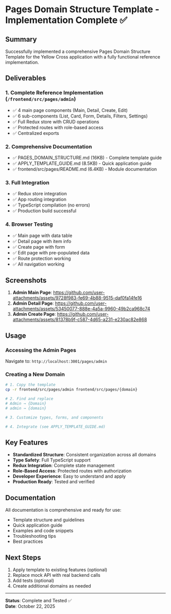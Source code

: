 # Pages Domain Structure Template - Implementation Complete ✅

## Summary

Successfully implemented a comprehensive Pages Domain Structure Template for the Yellow Cross application with a fully functional reference implementation.

## Deliverables

### 1. Complete Reference Implementation (`/frontend/src/pages/admin`)
- ✅ 4 main page components (Main, Detail, Create, Edit)
- ✅ 6 sub-components (List, Card, Form, Details, Filters, Settings)
- ✅ Full Redux store with CRUD operations
- ✅ Protected routes with role-based access
- ✅ Centralized exports

### 2. Comprehensive Documentation
- ✅ PAGES_DOMAIN_STRUCTURE.md (16KB) - Complete template guide
- ✅ APPLY_TEMPLATE_GUIDE.md (8.5KB) - Quick application guide
- ✅ frontend/src/pages/README.md (6.4KB) - Module documentation

### 3. Full Integration
- ✅ Redux store integration
- ✅ App routing integration
- ✅ TypeScript compilation (no errors)
- ✅ Production build successful

### 4. Browser Testing
- ✅ Main page with data table
- ✅ Detail page with item info
- ✅ Create page with form
- ✅ Edit page with pre-populated data
- ✅ Route protection working
- ✅ All navigation working

## Screenshots

1. **Admin Main Page**: https://github.com/user-attachments/assets/9728f983-fe69-4b88-9515-daf0fa14fe16
2. **Admin Detail Page**: https://github.com/user-attachments/assets/53450077-888e-4a5a-9960-49b2ca968c74
3. **Admin Create Page**: https://github.com/user-attachments/assets/81378b9f-c587-4d65-a231-e230ac82e868

## Usage

### Accessing the Admin Pages
Navigate to: `http://localhost:3001/pages/admin`

### Creating a New Domain
```bash
# 1. Copy the template
cp -r frontend/src/pages/admin frontend/src/pages/{domain}

# 2. Find and replace
# Admin → {Domain}
# admin → {domain}

# 3. Customize types, forms, and components

# 4. Integrate (see APPLY_TEMPLATE_GUIDE.md)
```

## Key Features

- **Standardized Structure**: Consistent organization across all domains
- **Type Safety**: Full TypeScript support
- **Redux Integration**: Complete state management
- **Role-Based Access**: Protected routes with authorization
- **Developer Experience**: Easy to understand and apply
- **Production Ready**: Tested and verified

## Documentation

All documentation is comprehensive and ready for use:
- Template structure and guidelines
- Quick application guide
- Examples and code snippets
- Troubleshooting tips
- Best practices

## Next Steps

1. Apply template to existing features (optional)
2. Replace mock API with real backend calls
3. Add tests (optional)
4. Create additional domains as needed

---

**Status**: Complete and Tested ✅  
**Date**: October 22, 2025
